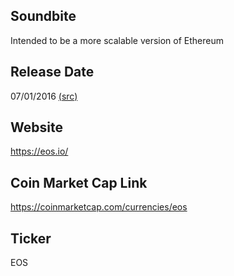 ## Soundbite

Intended to be a more scalable version of Ethereum

## Release Date

07/01/2016 [(src)](https://coinmarketcap.com/currencies/eos)

## Website

https://eos.io/

## Coin Market Cap Link

https://coinmarketcap.com/currencies/eos

## Ticker

EOS


